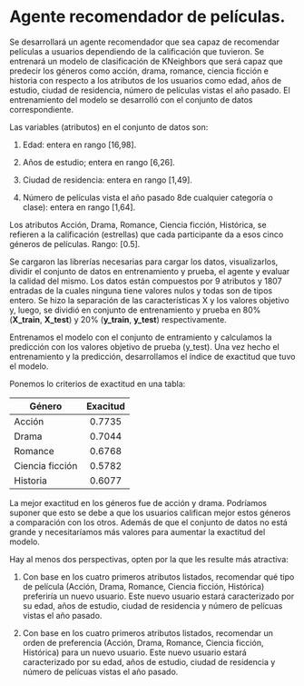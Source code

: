 # Agente recomendador de películas.

Se desarrollará un agente recomendador que sea capaz de recomendar películas a usuarios dependiendo de la calificación que tuvieron. Se entrenará un modelo de clasificación de KNeighbors que será capaz que predecir los géneros como acción, drama, romance, ciencia ficción e historia con respecto a los atributos de los usuarios como edad, años de estudio, ciudad de residencia, número de películas vistas el año pasado. El entrenamiento del modelo se desarrolló con el conjunto de datos correspondiente. 

Las variables (atributos) en el conjunto de datos son:

1. Edad: entera en rango [16,98].

2. Años de estudio; entera en rango [6,26].

3. Ciudad de residencia: entera en rango [1,49].

4. Número de películas vista el año pasado 8de cualquier categoría o clase): entera en rango [1,64].

Los atributos Acción, Drama, Romance, Ciencia ficción, Histórica, se refieren a la calificación (estrellas) que cada participante da a esos cinco géneros de películas. Rango: [0.5].

Se cargaron las librerías necesarias para cargar los datos, visualizarlos, dividir el conjunto de datos en entrenamiento y prueba, el agente y evaluar la calidad del mismo. Los datos están compuestos por 9 atributos y 1807 entradas de la cuales ninguna tiene valores nulos y todas son de tipos entero. Se hizo la separación de las características X y los valores objetivo y, luego, se dividió en conjunto de entrenamiento y prueba en 80% (**X_train**, **X_test**) y 20% (**y_train**, **y_test**) respectivamente.

Entrenamos el modelo con el conjunto de entramiento y calculamos la predicción con los valores objetivo de prueba (y_test). Una vez hecho el entrenamiento y la predicción, desarrollamos el índice de exactitud que tuvo el modelo.

Ponemos lo criterios de exactitud en una tabla:

| Género           | Exacitud     |
| -------------   |:-------------:|
| Acción          | 0.7735        |
| Drama           | 0.7044        |
| Romance         | 0.6768        |
| Ciencia ficción | 0.5782        |
| Historia        | 0.6077        |

La mejor exactitud en los géneros fue de acción y drama. Podríamos suponer que esto se debe a que los usuarios califican mejor estos géneros a comparación con los otros. Además de que el conjunto de datos no está grande y necesitaríamos más valores para aumentar la exactitud del modelo.

Hay al menos dos perspectivas, opten por la que les resulte más atractiva:

1. Con base en los cuatro primeros atributos listados, recomendar qué tipo de película (Acción, Drama, Romance, Ciencia ficción, Histórica) preferiría un nuevo usuario. Este nuevo usuario estará caracterizado por su edad, años de estudio, ciudad de residencia y número de pelícuas vistas el año pasado.

2. Con base en los cuatro primeros atributos listados, recomendar un orden de preferencia (Acción, Drama, Romance, Ciencia ficción, Histórica) para un nuevo usuario. Este nuevo usuario estará caracterizado por su edad, años de estudio, ciudad de residencia y número de pelícuas vistas el año pasado.